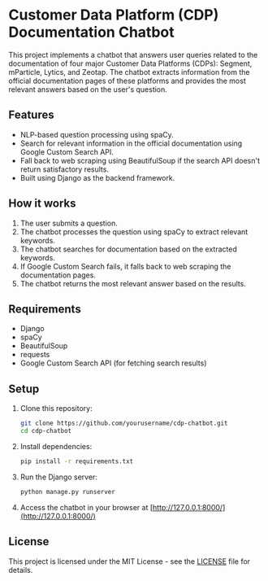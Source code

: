 # Customer Data Platform (CDP) Documentation Chatbot

This project implements a chatbot that answers user queries related to the documentation of four major Customer Data Platforms (CDPs): Segment, mParticle, Lytics, and Zeotap. The chatbot extracts information from the official documentation pages of these platforms and provides the most relevant answers based on the user's question.

## Features

- NLP-based question processing using spaCy.
- Search for relevant information in the official documentation using Google Custom Search API.
- Fall back to web scraping using BeautifulSoup if the search API doesn't return satisfactory results.
- Built using Django as the backend framework.

## How it works

1. The user submits a question.
2. The chatbot processes the question using spaCy to extract relevant keywords.
3. The chatbot searches for documentation based on the extracted keywords.
4. If Google Custom Search fails, it falls back to web scraping the documentation pages.
5. The chatbot returns the most relevant answer based on the results.

## Requirements

- Django
- spaCy
- BeautifulSoup
- requests
- Google Custom Search API (for fetching search results)

## Setup

1. Clone this repository:

   ```bash
   git clone https://github.com/yourusername/cdp-chatbot.git
   cd cdp-chatbot
   ```

2. Install dependencies:

   ```bash
   pip install -r requirements.txt
   ```

3. Run the Django server:

   ```bash
   python manage.py runserver
   ```

4. Access the chatbot in your browser at [http://127.0.0.1:8000/](http://127.0.0.1:8000/)

## License

This project is licensed under the MIT License - see the [LICENSE](LICENSE) file for details.
